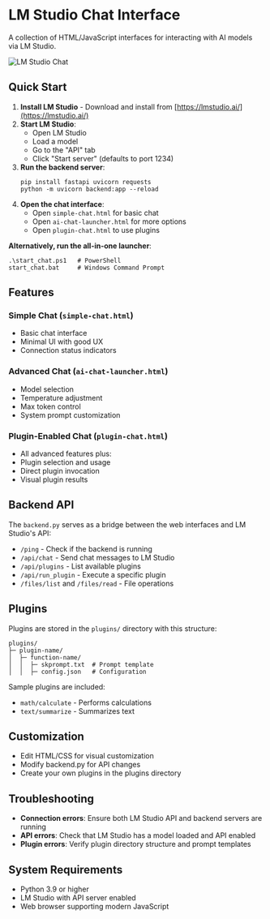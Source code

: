# LM Studio Chat Interface

A collection of HTML/JavaScript interfaces for interacting with AI models via LM Studio.

![LM Studio Chat](https://raw.githubusercontent.com/microsoft/semantic-kernel/main/docs/images/chat-sample.png)

## Quick Start

1. **Install LM Studio** - Download and install from [https://lmstudio.ai/](https://lmstudio.ai/)
2. **Start LM Studio**:
   - Open LM Studio
   - Load a model
   - Go to the "API" tab
   - Click "Start server" (defaults to port 1234)
3. **Run the backend server**:
   ```
   pip install fastapi uvicorn requests
   python -m uvicorn backend:app --reload
   ```
4. **Open the chat interface**:
   - Open `simple-chat.html` for basic chat
   - Open `ai-chat-launcher.html` for more options
   - Open `plugin-chat.html` to use plugins

**Alternatively, run the all-in-one launcher**:

```
.\start_chat.ps1   # PowerShell
start_chat.bat     # Windows Command Prompt
```

## Features

### Simple Chat (`simple-chat.html`)

- Basic chat interface
- Minimal UI with good UX
- Connection status indicators

### Advanced Chat (`ai-chat-launcher.html`)

- Model selection
- Temperature adjustment
- Max token control
- System prompt customization

### Plugin-Enabled Chat (`plugin-chat.html`)

- All advanced features plus:
- Plugin selection and usage
- Direct plugin invocation
- Visual plugin results

## Backend API

The `backend.py` serves as a bridge between the web interfaces and LM Studio's API:

- `/ping` - Check if the backend is running
- `/api/chat` - Send chat messages to LM Studio
- `/api/plugins` - List available plugins
- `/api/run_plugin` - Execute a specific plugin
- `/files/list` and `/files/read` - File operations

## Plugins

Plugins are stored in the `plugins/` directory with this structure:

```
plugins/
├─ plugin-name/
│  ├─ function-name/
│  │  ├─ skprompt.txt  # Prompt template
│  │  ├─ config.json   # Configuration
```

Sample plugins are included:

- `math/calculate` - Performs calculations
- `text/summarize` - Summarizes text

## Customization

- Edit HTML/CSS for visual customization
- Modify backend.py for API changes
- Create your own plugins in the plugins directory

## Troubleshooting

- **Connection errors**: Ensure both LM Studio API and backend servers are running
- **API errors**: Check that LM Studio has a model loaded and API enabled
- **Plugin errors**: Verify plugin directory structure and prompt templates

## System Requirements

- Python 3.9 or higher
- LM Studio with API server enabled
- Web browser supporting modern JavaScript
